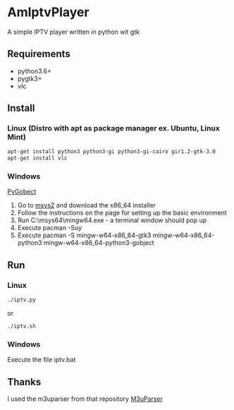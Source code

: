 # AmIptvPlayer

A simple IPTV player written in python wit gtk

## Requirements

* python3.6+
* pygtk3+
* vlc

## Install
### Linux (Distro with apt as package manager ex. Ubuntu, Linux Mint)
```bash
apt-get install python3 python3-gi python3-gi-cairo gir1.2-gtk-3.0
apt-get install vlc
```

### Windows

[PyGobect](https://pygobject.readthedocs.io/en/latest/getting_started.html#windows-getting-started)

1. Go to [msys2](http://www.msys2.org/) and download the x86_64 installer
2. Follow the instructions on the page for setting up the basic environment
3. Run C:\msys64\mingw64.exe - a terminal window should pop up
4. Execute pacman -Suy
5.  Execute pacman -S mingw-w64-x86_64-gtk3 mingw-w64-x86_64-python3 mingw-w64-x86_64-python3-gobject

## Run
### Linux
```bash
./iptv.py
```
or

```bash
./iptv.sh
```

### Windows
Execute the file iptv.bat


## Thanks
I used the m3uparser from that repository [M3uParser](https://github.com/Timmy93/M3uParser)

